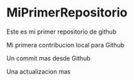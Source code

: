 # MiPrimerRepositorio
Este es mi primer repositorio de github

Mi primera contribucion local para Github

Un commit mas desde Github

Una actualizacion mas
